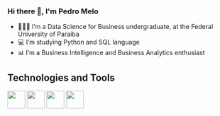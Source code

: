 ### Hi there 👋, I'm Pedro Melo

- 👨🏽‍🎓 I’m a Data Science for Business undergraduate, at the Federal University of Paraíba
- 💻 I’m studying Python and SQL language
- 📊 I’m a Business Intelligence and Business Analytics enthusiast 

## Technologies and Tools

<img src="https://cdn.jsdelivr.net/gh/devicons/devicon/icons/github/github-original.svg" width = "40" height = "40" /> <img src="https://cdn.jsdelivr.net/gh/devicons/devicon/icons/git/git-original.svg" width = "40" height = "40" /> <img src="https://cdn.jsdelivr.net/gh/devicons/devicon/icons/apple/apple-original.svg" width = "40" height = "40" /> <img src="https://cdn.jsdelivr.net/gh/devicons/devicon/icons/python/python-original.svg" width = "40" height = "40" />


